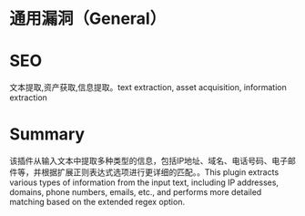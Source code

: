 # 通用漏洞（General）
# SEO
文本提取,资产获取,信息提取。text extraction, asset acquisition, information extraction
# Summary
该插件从输入文本中提取多种类型的信息，包括IP地址、域名、电话号码、电子邮件等，并根据扩展正则表达式选项进行更详细的匹配。。This plugin extracts various types of information from the input text, including IP addresses, domains, phone numbers, emails, etc., and performs more detailed matching based on the extended regex option.
